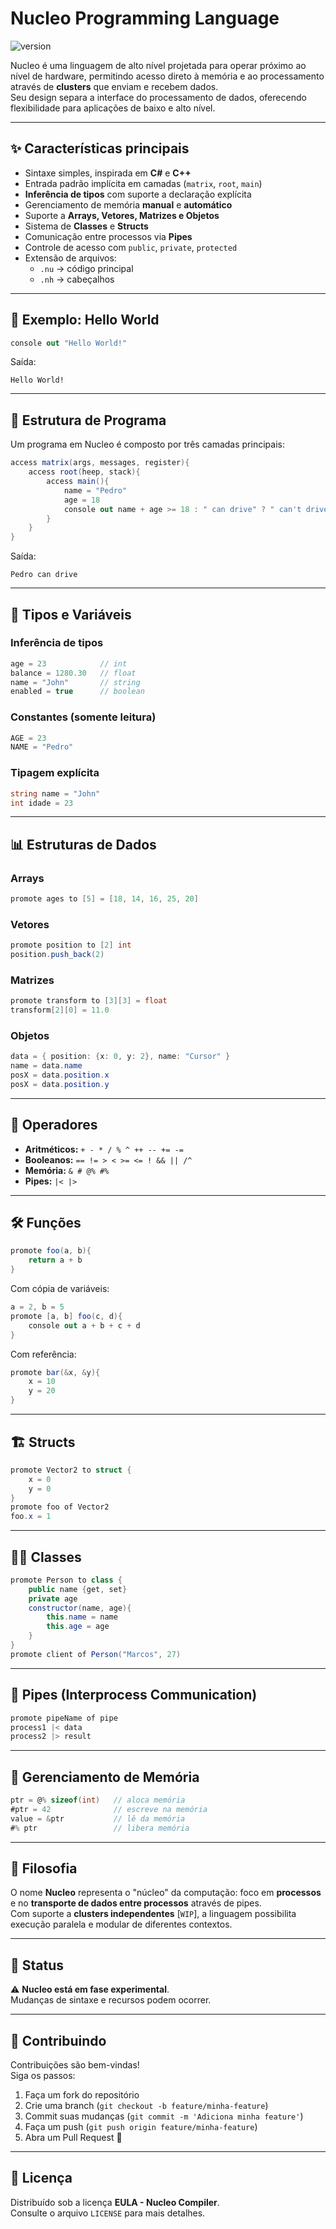 # Nucleo Programming Language

![version](https://img.shields.io/badge/version-V.010.0%2F2025-blue)

Nucleo é uma linguagem de alto nível projetada para operar próximo ao nível de hardware, permitindo acesso direto à memória e ao processamento através de **clusters** que enviam e recebem dados.  
Seu design separa a interface do processamento de dados, oferecendo flexibilidade para aplicações de baixo e alto nível.

---

## ✨ Características principais
- Sintaxe simples, inspirada em **C#** e **C++**
- Entrada padrão implícita em camadas (`matrix`, `root`, `main`)
- **Inferência de tipos** com suporte a declaração explícita
- Gerenciamento de memória **manual** e **automático**
- Suporte a **Arrays, Vetores, Matrizes e Objetos**
- Sistema de **Classes** e **Structs**
- Comunicação entre processos via **Pipes**
- Controle de acesso com `public`, `private`, `protected`
- Extensão de arquivos:
  - `.nu` → código principal
  - `.nh` → cabeçalhos

---

## 🚀 Exemplo: Hello World

```csharp
console out "Hello World!"
```

Saída:
```console
Hello World!
```

---

## 📂 Estrutura de Programa

Um programa em Nucleo é composto por três camadas principais:

```csharp
access matrix(args, messages, register){
    access root(heep, stack){
        access main(){
            name = "Pedro"
            age = 18
            console out name + age >= 18 : " can drive" ? " can't drive";
        }
    }
}
```

Saída:
```console
Pedro can drive
```

---

## 🔣 Tipos e Variáveis

### Inferência de tipos
```csharp
age = 23            // int
balance = 1280.30   // float
name = "John"       // string
enabled = true      // boolean
```

### Constantes (somente leitura)
```csharp
AGE = 23
NAME = "Pedro"
```

### Tipagem explícita
```csharp
string name = "John"
int idade = 23
```

---

## 📊 Estruturas de Dados

### Arrays
```csharp
promote ages to [5] = [18, 14, 16, 25, 20]
```

### Vetores
```csharp
promote position to [2] int
position.push_back(2)
```

### Matrizes
```csharp
promote transform to [3][3] = float
transform[2][0] = 11.0
```

### Objetos
```csharp
data = { position: {x: 0, y: 2}, name: "Cursor" }
name = data.name
posX = data.position.x
posX = data.position.y
```

---

## 🧮 Operadores

- **Aritméticos:** `+ - * / % ^ ++ -- += -=`  
- **Booleanos:** `== != > < >= <= ! && || /^`  
- **Memória:** `& # @% #%`  
- **Pipes:** `|< |>`  

---

## 🛠️ Funções

```csharp
promote foo(a, b){
    return a + b
}
```

Com cópia de variáveis:
```csharp
a = 2, b = 5
promote [a, b] foo(c, d){
    console out a + b + c + d
}
```

Com referência:
```csharp
promote bar(&x, &y){
    x = 10
    y = 20
}
```

---

## 🏗️ Structs

```csharp
promote Vector2 to struct {
    x = 0
    y = 0
}
promote foo of Vector2
foo.x = 1
```

---

## 🧑‍💻 Classes

```csharp
promote Person to class {
    public name {get, set}
    private age
    constructor(name, age){
        this.name = name
        this.age = age
    }
}
promote client of Person("Marcos", 27)
```

---

## 🔄 Pipes (Interprocess Communication)

```csharp
promote pipeName of pipe
process1 |< data
process2 |> result
```

---

## 💾 Gerenciamento de Memória

```csharp
ptr = @% sizeof(int)   // aloca memória
#ptr = 42              // escreve na memória
value = &ptr           // lê da memória
#% ptr                 // libera memória
```

---

## 📜 Filosofia

O nome **Nucleo** representa o "núcleo" da computação: foco em **processos** e no **transporte de dados entre processos** através de pipes.  
Com suporte a **clusters independentes** [`WIP`], a linguagem possibilita execução paralela e modular de diferentes contextos.

---

## 📌 Status

⚠️ **Nucleo está em fase experimental**.  
Mudanças de sintaxe e recursos podem ocorrer.

---

## 📖 Contribuindo

Contribuições são bem-vindas!  
Siga os passos:
1. Faça um fork do repositório
2. Crie uma branch (`git checkout -b feature/minha-feature`)
3. Commit suas mudanças (`git commit -m 'Adiciona minha feature'`)
4. Faça um push (`git push origin feature/minha-feature`)
5. Abra um Pull Request 🚀

---

## 📄 Licença

Distribuído sob a licença **EULA - Nucleo Compiler**.  
Consulte o arquivo `LICENSE` para mais detalhes.
